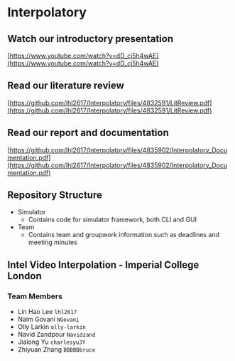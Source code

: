 # Interpolatory

## Watch our introductory presentation

[https://www.youtube.com/watch?v=dD_cj5h4wAE](https://www.youtube.com/watch?v=dD_cj5h4wAE)

## Read our literature review

[https://github.com/lhl2617/Interpolatory/files/4832591/LitReview.pdf](https://github.com/lhl2617/Interpolatory/files/4832591/LitReview.pdf)

## Read our report and documentation

[https://github.com/lhl2617/Interpolatory/files/4835902/Interpolatory_Documentation.pdf](https://github.com/lhl2617/Interpolatory/files/4835902/Interpolatory_Documentation.pdf)

## Repository Structure
- Simulator
    - Contains code for simulator framework, both CLI and GUI
- Team
    - Contains team and groupwork information such as deadlines and meeting minutes

## Intel Video Interpolation - Imperial College London

### Team Members
- Lin Hao Lee `lhl2617`
- Naim Govani `NGovani`
- Olly Larkin `olly-larkin`
- Navid Zandpour `Navidzand`
- Jialong Yu `charlesyuJY`
- Zhiyuan Zhang `BBBBBbruce`
